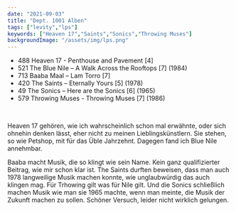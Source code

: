 ```yaml
---
date: "2021-09-03"
title: "Dept. 1001 Alben"
tags: ["levity","lps"]
keywords: ["Heaven 17","Saints","Sonics","Throwing Muses"]
backgroundImage: "/assets/img/lps.png"
---
```


<ul class="no-bullets">

<li>488 Heaven 17 - Penthouse and Pavement [4]</li>
<li>521 The Blue Nile – A Walk Across the Rooftops [7] (1984)</li>
<li>713 Baaba Maal – Lam Torro [7]</li>
<li>420 The Saints – Eternally Yours [5] (1978)</li>
<li>49 The Sonics – Here are the Sonics [6] (1965)</li>
<li>579 Throwing Muses - Throwing Muses [7] (1986)</li>

</ul>




</br>

<!-- Excerpt Start -->
Heaven 17 gehören, wie ich wahrscheinlich schon mal erwähnte, oder sich ohnehin denken lässt, eher nicht zu meinen Lieblingskünstlern. Sie stehen, so wie Petshop, mit für das Üble Jahrzehnt. <!-- Excerpt End -->
Dagegen fand ich Blue Nile  annehmbar.

Baaba macht Musik, die so klingt wie sein Name. Kein ganz qualifizierter Beitrag, wie mir schon klar ist.
The Saints durften beweisen, dass man auch 1978 langweilige Musik machen konnte, wie unglaubwürdig das auch klingen mag. Für Trhowing gilt was für Nile gilt. Und die Sonics schließlich machen Musik wie man sie 1965 machte, wenn man meinte, die Musik der Zukunft machen zu sollen. Schöner Versuch, leider nicht wirklich gelungen.